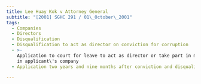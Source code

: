 ```yaml
---
title: Lee Huay Kok v Attorney General
subtitle: "[2001] SGHC 291 / 01\_October\_2001"
tags:
  - Companies
  - Directors
  - Disqualification
  - Disqualification to act as director on conviction for corruption
  - >-
    Application to court for leave to act as director or take part in management
    in applicant\'s company
  - Application two years and nine months after conviction and disqualification

---
```


